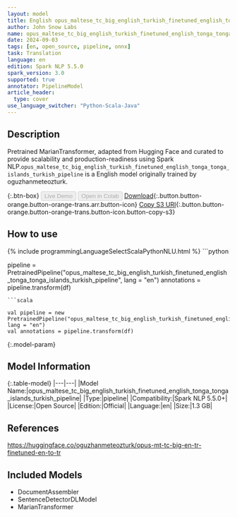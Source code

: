 ```yaml
---
layout: model
title: English opus_maltese_tc_big_english_turkish_finetuned_english_tonga_tonga_islands_turkish_pipeline pipeline MarianTransformer from oguzhanmeteozturk
author: John Snow Labs
name: opus_maltese_tc_big_english_turkish_finetuned_english_tonga_tonga_islands_turkish_pipeline
date: 2024-09-03
tags: [en, open_source, pipeline, onnx]
task: Translation
language: en
edition: Spark NLP 5.5.0
spark_version: 3.0
supported: true
annotator: PipelineModel
article_header:
  type: cover
use_language_switcher: "Python-Scala-Java"
---
```


## Description

Pretrained MarianTransformer, adapted from Hugging Face and curated to provide scalability and production-readiness using Spark NLP.`opus_maltese_tc_big_english_turkish_finetuned_english_tonga_tonga_islands_turkish_pipeline` is a English model originally trained by oguzhanmeteozturk.

{:.btn-box}
<button class="button button-orange" disabled>Live Demo</button>
<button class="button button-orange" disabled>Open in Colab</button>
[Download](https://s3.amazonaws.com/auxdata.johnsnowlabs.com/public/models/opus_maltese_tc_big_english_turkish_finetuned_english_tonga_tonga_islands_turkish_pipeline_en_5.5.0_3.0_1725346863579.zip){:.button.button-orange.button-orange-trans.arr.button-icon}
[Copy S3 URI](s3://auxdata.johnsnowlabs.com/public/models/opus_maltese_tc_big_english_turkish_finetuned_english_tonga_tonga_islands_turkish_pipeline_en_5.5.0_3.0_1725346863579.zip){:.button.button-orange.button-orange-trans.button-icon.button-copy-s3}

## How to use



<div class="tabs-box" markdown="1">
{% include programmingLanguageSelectScalaPythonNLU.html %}
```python

pipeline = PretrainedPipeline("opus_maltese_tc_big_english_turkish_finetuned_english_tonga_tonga_islands_turkish_pipeline", lang = "en")
annotations =  pipeline.transform(df)   

```
```scala

val pipeline = new PretrainedPipeline("opus_maltese_tc_big_english_turkish_finetuned_english_tonga_tonga_islands_turkish_pipeline", lang = "en")
val annotations = pipeline.transform(df)

```
</div>

{:.model-param}
## Model Information

{:.table-model}
|---|---|
|Model Name:|opus_maltese_tc_big_english_turkish_finetuned_english_tonga_tonga_islands_turkish_pipeline|
|Type:|pipeline|
|Compatibility:|Spark NLP 5.5.0+|
|License:|Open Source|
|Edition:|Official|
|Language:|en|
|Size:|1.3 GB|

## References

https://huggingface.co/oguzhanmeteozturk/opus-mt-tc-big-en-tr-finetuned-en-to-tr

## Included Models

- DocumentAssembler
- SentenceDetectorDLModel
- MarianTransformer